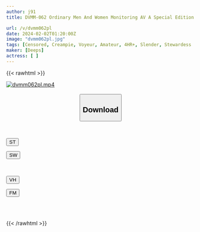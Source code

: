 ```yaml
---
author: j91
title: DVMM-062 Ordinary Men And Women Monitoring AV A Special Edition Of A Prank Project Of Co-workers Working At An Airline. All Cabin Attendants Are Beautiful! At The Hotel Where We Are Staying, A Senior Female With Beautiful Legs And A Male Junior Are Unexpectedly Staying In A Shared Room! A Man And A Woman Suddenly Get Close To Each Other In A Series Of Naughty Incidents, And They Have Raw Sex Without Telling The Company! The Next Day...

url: /v/dvmm062pl
date: 2024-02-02T01:20:00Z
image: "dvmm062pl.jpg"
tags: [Censored, Creampie, Voyeur, Amateur, 4HR+, Slender, Stewardess	]
maker: [Deeps]
actress: [ ]
---
```



{{< rawhtml >}}

<div class="video" data-videoid="jb4A7L993wuzjMQ">
    <a href="javascript:;">
        <img src="/v/dvmm062pl/dvmm062pl.jpg" width="WIDTH" height="HEIGHT" alt="dvmm062pl.mp4" loading="lazy">
    </a>
</div>

<script type="text/javascript" src="https://j91.asia/asset/on-demand-st.js"></script>

<br>
  <link rel="stylesheet" href="https://j91.asia/asset/bs5.css">
  
  <center>
  <button class="btn btn-primary" type="button" data-bs-toggle="collapse" data-bs-target=".multi-collapse" aria-expanded="false" aria-controls="multiCollapseExample1 multiCollapseExample2"><h2>Download</h2></button></center>
</p>
<div class="row">
  <div class="col">
    <div class="collapse multi-collapse" id="multiCollapseExample1">
      <div class="card card-body">
	      	      <br>
<div class="buttons">  
<p><a href="https://streamtape.to/v/jb4A7L993wuzjMQ" target="_blank"><button class="btn-hover color-3"><i class="fa fa-download"></i> ST</button></a></p>
<p><a href="https://flaswish.com/mcmyte14gf8y" target="_blank"><button class="btn-hover color-2"><i class="fa fa-download"></i> SW</button></a></p></div>
    </div>
  </div>
</div>
  <div class="col">
    <div class="collapse multi-collapse" id="multiCollapseExample2">
      <div class="card card-body">
	      <br>
<div class="buttons">
<p><a href="javascript:;" target="_blank"><button class="btn-hover color-9"><i class="fa fa-download"></i> VH</button></a></p>
<p><a href="javascript:;" target="_blank"><button class="btn-hover color-8"><i class="fa fa-download"></i> FM</button></a></p></div>
<br><br>
      </div>
    </div>
  </div>
</div>

{{< /rawhtml >}}